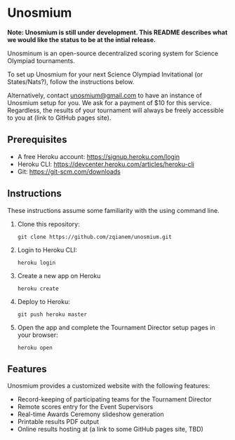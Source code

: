 # Unosmium

**Note: Unosmium is still under development. This README describes what we would
like the status to be at the intial release.**

Unosminum is an open-source decentralized scoring system for Science Olympiad
tournaments.

To set up Unosmium for your next Science Olympiad Invitational (or
States/Nats?), follow the instructions below.

Alternatively, contact unosmium@gmail.com to have an instance of Unosmium setup
for you. We ask for a payment of $10 for this service. Regardless, the results
of your tournament will always be freely accessible to you at (link to GitHub
pages site).

## Prerequisites

- A free Heroku account: https://signup.heroku.com/login
- Heroku CLI: https://devcenter.heroku.com/articles/heroku-cli
- Git: https://git-scm.com/downloads

## Instructions

These instructions assume some familiarity with the using command line.

1. Clone this repository:
   ```
   git clone https://github.com/zqianem/unosmium.git
   ```
2. Login to Heroku CLI:
   ```
   heroku login
   ```
3. Create a new app on Heroku
   ```
   heroku create
   ```
4. Deploy to Heroku:
   ```
   git push heroku master
   ```
5. Open the app and complete the Tournament Director setup pages in your
   browser:
   ```
   heroku open
   ```

## Features

Unosmium provides a customized website with the following features:

- Record-keeping of participating teams for the Tournament Director
- Remote scores entry for the Event Supervisors
- Real-time Awards Ceremony slideshow generation
- Printable results PDF output
- Online results hosting at (a link to some GitHub pages site, TBD)


